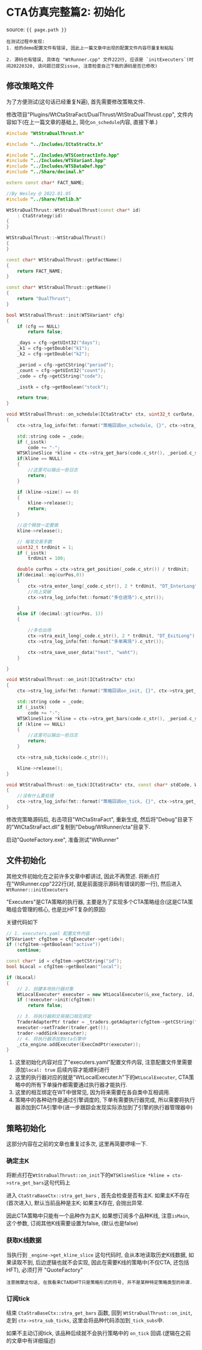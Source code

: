 # CTA仿真完整篇2: 初始化

source: `{{ page.path }}`

```tip
在测试过程中发现: 
1. 给的demo配置文件有错误, 因此上一篇文章中出现的配置文件内容尽量复制粘贴

2. 源码也有错误, 具体在 "WtRunner.cpp" 文件222行, 应该是 `initExecuters`(时间20220320, 该问题已提交issue, 注意检查自己下载的源码是否已修改)
```

## 修改策略文件

为了方便测试(这句话已经重复N遍), 首先需要修改策略文件.

修改项目"Plugins/WtCtaStraFact/DualThrust/WtStraDualThrust.cpp", 文件内容如下(在上一篇文章的基础上, 简化`on_schedule`内容, 直接下单.)

```cpp
#include "WtStraDualThrust.h"

#include "../Includes/ICtaStraCtx.h"

#include "../Includes/WTSContractInfo.hpp"
#include "../Includes/WTSVariant.hpp"
#include "../Includes/WTSDataDef.hpp"
#include "../Share/decimal.h"

extern const char* FACT_NAME;

//By Wesley @ 2022.01.05
#include "../Share/fmtlib.h"

WtStraDualThrust::WtStraDualThrust(const char* id)
	: CtaStrategy(id)
{
}

WtStraDualThrust::~WtStraDualThrust()
{
}

const char* WtStraDualThrust::getFactName()
{
	return FACT_NAME;
}

const char* WtStraDualThrust::getName()
{
	return "DualThrust";
}

bool WtStraDualThrust::init(WTSVariant* cfg)
{
	if (cfg == NULL)
		return false;

	_days = cfg->getUInt32("days");
	_k1 = cfg->getDouble("k1");
	_k2 = cfg->getDouble("k2");

	_period = cfg->getCString("period");
	_count = cfg->getUInt32("count");
	_code = cfg->getCString("code");

	_isstk = cfg->getBoolean("stock");

	return true;
}

void WtStraDualThrust::on_schedule(ICtaStraCtx* ctx, uint32_t curDate, uint32_t curTime)
{
	ctx->stra_log_info(fmt::format("策略回调on_schedule, {}", ctx->stra_get_time()).c_str());

	std::string code = _code;
	if (_isstk)
		code += "-";
	WTSKlineSlice *kline = ctx->stra_get_bars(code.c_str(), _period.c_str(), _count, true);
	if(kline == NULL)
	{
		//这里可以输出一些日志
		return;
	}

	if (kline->size() == 0)
	{
		kline->release();
		return;
	}

	//这个释放一定要做
	kline->release();

	// 每笔交易手数
	uint32_t trdUnit = 1;
	if (_isstk)
		trdUnit = 100;

	double curPos = ctx->stra_get_position(_code.c_str()) / trdUnit;
	if(decimal::eq(curPos,0))
	{
		ctx->stra_enter_long(_code.c_str(), 2 * trdUnit, "DT_EnterLong");
		//向上突破
		ctx->stra_log_info(fmt::format("多仓进场").c_str());

	}
	else if (decimal::gt(curPos, 1))
	{

		//多仓出场
		ctx->stra_exit_long(_code.c_str(), 2 * trdUnit, "DT_ExitLong");
		ctx->stra_log_info(fmt::format("多单离场").c_str());

		ctx->stra_save_user_data("test", "waht");
	}

}

void WtStraDualThrust::on_init(ICtaStraCtx* ctx)
{
	ctx->stra_log_info(fmt::format("策略回调on_init, {}", ctx->stra_get_time()).c_str());

	std::string code = _code;
	if (_isstk)
		code += "-";
	WTSKlineSlice *kline = ctx->stra_get_bars(code.c_str(), _period.c_str(), _count, true);
	if (kline == NULL)
	{
		//这里可以输出一些日志
		return;
	}

	ctx->stra_sub_ticks(code.c_str());

	kline->release();
}

void WtStraDualThrust::on_tick(ICtaStraCtx* ctx, const char* stdCode, WTSTickData* newTick)
{
	//没有什么要处理
	ctx->stra_log_info(fmt::format("策略回调on_tick, {}", ctx->stra_get_time()).c_str());
}
```

修改完策略源码后, 右击项目"WtCtaStraFact", 重新生成, 然后将"Debug"目录下的"WtCtaStraFact.dll"复制到"Debug/WtRunner/cta"目录下.

启动"QuoteFactory.exe", 准备测试"WtRunner"

## 文件初始化

其他文件初始化在之前许多文章中都讲过, 因此不再赘述. 将断点打在"WtRunner.cpp"222行(对, 就是前面提示源码有错误的那一行), 然后进入`WtRunner::initExecuters` 

"Executers"是CTA策略的执行器, 主要是为了实现多个CTA策略组合(这是CTA策略组合管理的核心, 也是比HFT复杂的原因)

关键代码如下

```cpp
// 1. executers.yaml 配置文件内容
WTSVariant* cfgItem = cfgExecuter->get(idx);
if (!cfgItem->getBoolean("active"))
    continue;

const char* id = cfgItem->getCString("id");
bool bLocal = cfgItem->getBoolean("local");

if (bLocal)
{
    // 2. 创建本地执行器对象
    WtLocalExecuter* executer = new WtLocalExecuter(&_exe_factory, id, &_data_mgr);
    if (!executer->init(cfgItem))
        return false;

    // 3. 将执行器和交易接口相互绑定
    TraderAdapterPtr trader = _traders.getAdapter(cfgItem->getCString("trader"));
    executer->setTrader(trader.get());
    trader->addSink(executer);
    // 4. 将执行器添加到cta引擎中
    _cta_engine.addExecuter(ExecCmdPtr(executer));
}
```

1. 这里初始化内容对应了"executers.yaml"配置文件内容, 注意配置文件里需要添加`local: true` 后续内容才能顺利进行
2. 这里的执行器对应的就是"WtLocalExecuter.h"下的`WtLocalExecuter`, CTA策略中的所有下单操作都需要通过执行器才能执行.
3. 这里的相互绑定在WT中很常见, 因为将来需要在各自类中互相调用.
4. 策略中的各种动作是通过引擎调度的, 下单有需要执行器完成, 所以需要将执行器添加到CTA引擎中(进一步跟踪会发现实际添加到了引擎的执行器管理器中)

## 策略初始化

这部分内容在之前的文章也重复过多次, 这里再简要啰嗦一下.

### 确定主K

将断点打在`WtStraDualThrust::on_init`下的`WTSKlineSlice *kline = ctx->stra_get_bars`这句代码上

进入 `CtaStraBaseCtx::stra_get_bars` , 首先会检查是否有主K. 如果主K不存在(首次进入), 默认当前品种是主K; 如果主K存在, 会抛出异常. 

因此CTA策略中只能有一个品种作为主K, 如果想订阅多个品种K线, 注意`isMain`, 这个参数, 订阅其他K线需要设置为false, (默认也是false)

### 获取K线数据

当执行到 `_engine->get_kline_slice` 这句代码时, 会从本地读取历史K线数据, 如果读取不到, 后边逻辑也就不会实现, 因此在需要K线的策略中(不仅CTA, 还包括HFT), 必须打开 "QuoteFactory"

```tip
注意揣摩这句话, 在我看来CTA和HFT只是策略形式的符号, 并不是某种特定策略类型的称谓.
```

### 订阅tick

结束 `CtaStraBaseCtx::stra_get_bars` 函数, 回到 `WtStraDualThrust::on_init`, 走到 `ctx->stra_sub_ticks`, 这里会将品种代码添加到`_tick_subs`中.

如果不主动订阅tick, 该品种后续就不会执行策略中的 `on_tick` 回调.(逻辑在之前的文章中有详细描述)
